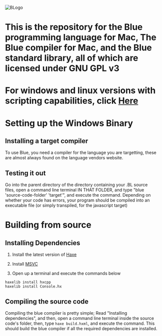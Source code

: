 ![BLogo](https://user-images.githubusercontent.com/90519370/172873820-f01d13f3-6bd1-4d24-b79b-1c548f024ae9.png)

# This is the repository for the Blue programming language for Mac, The Blue compiler for Mac, and the Blue standard library, all of which are licensed under GNU GPL v3

# For windows and linux versions with scripting capabilities, click [Here](https://github.com/BlueTechnologies/Blue)

# Setting up the Windows Binary

## Installing a target compiler
To use Blue, you need a compiler for the language you are targetting, these are almost always found on the language vendors website.

## Testing it out
Go into the parent directory of the directory containing your .BL source files, open a command line terminal IN THAT FOLDER, and type "blue 'source-code-folder' 'target'", and execute the command. Depending on whether your code has errors, your program should be compiled into an executable file (or simply transpiled, for the javascript target)

# Building from source

## Installing Dependencies
1. Install the latest version of [Haxe](https://haxe.org/)

2. Install [MSVC](https://visualstudio.microsoft.com/downloads/)

3. Open up a terminal and execute the commands below

```
haxelib install hxcpp
haxelib install Console.hx
```

## Compiling the source code
Compiling the blue compiler is pretty simple; Read "Installing dependencies", and then, open a command line terminal inside the source code's folder, then, type 
``` haxe build.hxml ```,
and execute the command. This should build the blue compiler if all the required dependencies are installed.
